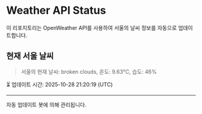 
# Weather API Status

이 리포지토리는 OpenWeather API를 사용하여 서울의 날씨 정보를 자동으로 업데이트합니다.

## 현재 서울 날씨
> 서울의 현재 날씨: broken clouds, 온도: 9.63°C, 습도: 46%

⏳ 업데이트 시간: 2025-10-28 21:20:19 (UTC)

---
자동 업데이트 봇에 의해 관리됩니다.
